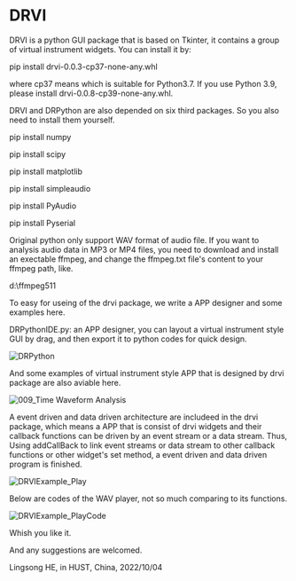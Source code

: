 # DRVI
DRVI is a python GUI package that is based on Tkinter, it contains a group of virtual instrument widgets. You can install it by:

pip install drvi-0.0.3-cp37-none-any.whl

where cp37 means which is suitable for Python3.7. If you use Python 3.9, please install drvi-0.0.8-cp39-none-any.whl.

DRVI and DRPython are also depended on six third packages. So you also need to install them yourself.

  pip install numpy
  
  pip install scipy
  
  pip install matplotlib
  
  pip install simpleaudio
  
  pip install PyAudio
  
  pip install Pyserial

Original python only support WAV format of audio file. If you want to analysis audio data in MP3 or MP4 files, you need to download and install an exectable ffmpeg, and change the ffmpeg.txt file's content to your ffmpeg path, like.

d:\ffmpeg511


To easy for useing of the drvi package, we write a APP designer and some examples here.

DRPythonIDE.py: an APP designer, you can layout a virtual instrument style GUI by drag, and then export it to python codes for quick design.   

![DRPython](https://user-images.githubusercontent.com/9141129/193712249-f4e485d4-8567-4165-b5cd-c8a81e3a53de.gif)


And some examples of virtual instrument style APP that is designed by drvi package are also aviable here.

![009_Time Waveform Analysis](https://user-images.githubusercontent.com/9141129/193711011-9578d7e3-0a2e-4802-80f7-5d76690e9475.gif)


A event driven and data driven architecture are includeed in the drvi package, which means a APP that is consist of drvi widgets and their callback functions can be driven by an event stream or a data stream. Thus, Using addCallBack to link event streams or data stream to other callback functions or other widget's set method, a event driven and data driven program is finished.

![DRVIExample_Play](https://user-images.githubusercontent.com/9141129/193713792-57d4527c-b2e6-44db-a2b9-6f45918c43a4.gif)


Below are codes of the WAV player, not so much comparing to its functions.

![DRVIExample_PlayCode](https://user-images.githubusercontent.com/9141129/193714957-97e855ee-7018-4cf9-aec5-6380d36eb1d2.png)


Whish you like it. 

And any suggestions are welcomed.

Lingsong HE, in HUST, China, 2022/10/04

